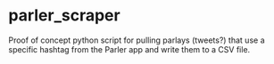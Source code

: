 # parler_scraper

Proof of concept python script for pulling parlays (tweets?) that use a specific hashtag from the Parler app and write them to a CSV file.  
